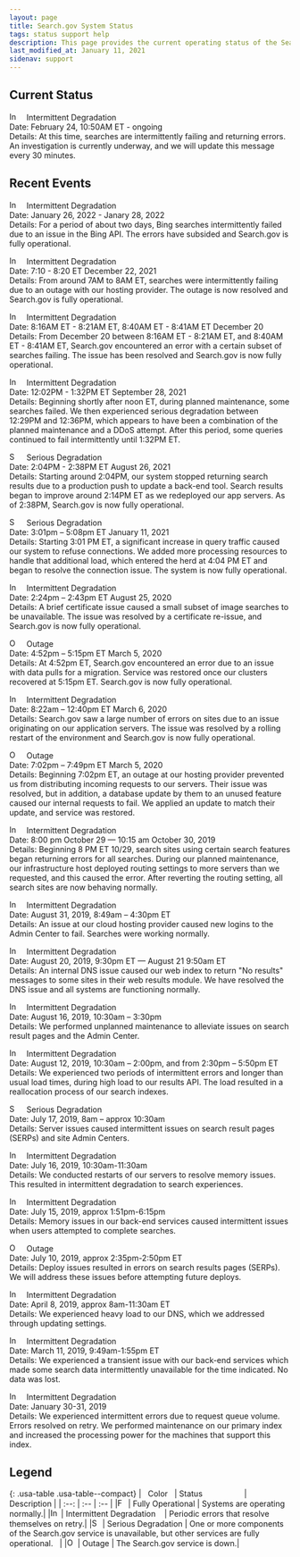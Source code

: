 ```yaml
---
layout: page
title: Search.gov System Status
tags: status support help
description: This page provides the current operating status of the Search.gov system.
last_modified_at: January 11, 2021
sidenav: support
---
```


## Current Status

<img src="https://search.gov/assets/img/site/yellow-status-intermittent-operations.png" width="15px" height="15px" alt="Intermittent Degradation" title="Intermittent Degradation">&nbsp;&nbsp;&nbsp; Intermittent Degradation <br />
Date: February 24, 10:50AM ET - ongoing <br />
Details: At this time, searches are intermittently failing and returning errors. An investigation is currently underway, and we will update this message every 30 minutes.

<!-- <img src="https://search.gov/assets/img/site/green-status-normal-operations.png" width="15px" height="15px" alt="Fully Operational" title="Fully Operational">&nbsp;&nbsp;&nbsp; Fully Operational -->

## Recent Events

<img src="https://search.gov/assets/img/site/yellow-status-intermittent-operations.png" width="15px" height="15px" alt="Intermittent Degradation" title="Intermittent Degradation">&nbsp;&nbsp;&nbsp; Intermittent Degradation <br />
Date: January 26, 2022 - Janary 28, 2022 <br />
Details: For a period of about two days, Bing searches intermittently failed due to an issue in the Bing API. The errors have subsided and Search.gov is fully operational.

<img src="https://search.gov/assets/img/site/yellow-status-intermittent-operations.png" width="15px" height="15px" alt="Intermittent Degradation" title="Intermittent Degradation">&nbsp;&nbsp;&nbsp; Intermittent Degradation <br />
Date: 7:10 - 8:20 ET December 22, 2021 <br />
Details: From around 7AM to 8AM ET, searches were intermittently failing due to an outage with our hosting provider. The outage is now resolved and Search.gov is fully operational.

<img src="https://search.gov/assets/img/site/yellow-status-intermittent-operations.png" width="15px" height="15px" alt="Intermittent Degradation" title="Intermittent Degradation">&nbsp;&nbsp;&nbsp; Intermittent Degradation <br />
Date: 8:16AM ET - 8:21AM ET, 8:40AM ET - 8:41AM ET December 20 <br />
Details: From December 20 between 8:16AM ET - 8:21AM ET, and 8:40AM ET - 8:41AM ET, Search.gov encountered an error with a certain subset of searches failing. The issue has been resolved and Search.gov is now fully operational.

<img src="https://search.gov/assets/img/site/yellow-status-intermittent-operations.png" width="15px" height="15px" alt="Intermittent Degradation" title="Intermittent Degradation">&nbsp;&nbsp;&nbsp; Intermittent Degradation <br />
Date: 12:02PM - 1:32PM ET September 28, 2021 <br />
Details: Beginning shortly after noon ET, during planned maintenance, some searches failed. We then experienced serious degradation between 12:29PM and 12:36PM, which appears to have been a combination of the planned maintenance and a DDoS attempt. After this period, some queries continued to fail intermittently until 1:32PM ET.

<img src="https://search.gov/assets/img/site/orange-status-serious-degradation.png" width="15px" height="15px" alt="Serious Degradation" title="Partial Degradation">&nbsp;&nbsp;&nbsp; Serious Degradation <br />
Date: 2:04PM - 2:38PM ET August 26, 2021 <br />
Details: Starting around 2:04PM, our system stopped returning search results due to a production push to update a back-end tool. Search results began to improve around 2:14PM ET as we redeployed our app servers. As of 2:38PM, Search.gov is now fully operational.

<img src="https://search.gov/assets/img/site/orange-status-serious-degradation.png" width="15px" height="15px" alt="Serious Degradation" title="Serious Degradation">&nbsp;&nbsp;&nbsp; Serious Degradation <br />
Date: 3:01pm &ndash; 5:08pm ET January 11, 2021 <br />
Details: Starting 3:01 PM ET, a significant increase in query traffic caused our system to refuse connections. We added more processing resources to handle that additional load, which entered the herd at 4:04 PM ET and began to resolve the connection issue. The system is now fully operational.

<img src="https://search.gov/assets/img/site/yellow-status-intermittent-operations.png" width="15px" height="15px" alt="Intermittent Degradation" title="Intermittent Degradation">&nbsp;&nbsp;&nbsp; Intermittent Degradation <br />
Date: 2:24pm &ndash; 2:43pm ET August 25, 2020<br />
Details: A brief certificate issue caused a small subset of image searches to be unavailable. The issue was resolved by a certificate re-issue, and Search.gov is now fully operational.

<img src="https://search.gov/assets/img/site/red-status-system-down.png" width="15px" height="15px" alt="Outage" title="Outage">&nbsp;&nbsp;&nbsp; Outage <br />
Date: 4:52pm &ndash; 5:15pm ET March 5, 2020<br />
Details: At 4:52pm ET, Search.gov encountered an error due to an issue with data pulls for a migration. Service was restored once our clusters recovered at 5:15pm ET. Search.gov is now fully operational.

<img src="https://search.gov/assets/img/site/yellow-status-intermittent-operations.png" width="15px" height="15px" alt="Intermittent Degradation" title="Intermittent Degradation">&nbsp;&nbsp;&nbsp; Intermittent Degradation <br />
Date: 8:22am &ndash; 12:40pm ET March 6, 2020<br />
Details: Search.gov saw a large number of errors on sites due to an issue originating on our application servers. The issue was resolved by a rolling restart of the environment and Search.gov is now fully operational.

<img src="https://search.gov/assets/img/site/red-status-system-down.png" width="15px" height="15px" alt="Outage" title="Outage">&nbsp;&nbsp;&nbsp; Outage <br />
Date: 7:02pm &ndash; 7:49pm ET March 5, 2020<br />
Details: Beginning 7:02pm ET, an outage at our hosting provider prevented us from distributing incoming requests to our servers. Their issue was resolved, but in addition, a database update by them to an unused feature caused our internal requests to fail. We applied an update to match their update, and service was restored.

<img src="https://search.gov/assets/img/site/yellow-status-intermittent-operations.png" width="15px" height="15px" alt="Intermittent Degradation" title="Intermittent Degradation">&nbsp;&nbsp;&nbsp; Intermittent Degradation <br />
Date: 8:00 pm October 29 &mdash; 10:15 am October 30, 2019<br />
Details: Beginning 8 PM ET 10/29, search sites using certain search features began returning errors for all searches. During our planned maintenance, our infrastructure host deployed routing settings to more servers than we requested, and this caused the error. After reverting the routing setting, all search sites are now behaving normally.

<img src="https://search.gov/assets/img/site/yellow-status-intermittent-operations.png" width="15px" height="15px" alt="Intermittent Degradation" title="Intermittent Degradation">&nbsp;&nbsp;&nbsp; Intermittent Degradation <br />
Date: August 31, 2019, 8:49am &ndash; 4:30pm ET <br />
Details: An issue at our cloud hosting provider caused new logins to the Admin Center to fail. Searches were working normally.

<img src="https://search.gov/assets/img/site/yellow-status-intermittent-operations.png" width="15px" height="15px" alt="Intermittent Degradation" title="Intermittent Degradation">&nbsp;&nbsp;&nbsp; Intermittent Degradation <br />
Date: August 20, 2019, 9:30pm ET &mdash; August 21 9:50am ET <br />
Details: An internal DNS issue caused our web index to return "No results" messages to some sites in their web results module. We have resolved the DNS issue and all systems are functioning normally.

<img src="https://search.gov/assets/img/site/yellow-status-intermittent-operations.png" width="15px" height="15px" alt="Intermittent Degradation" title="Intermittent Degradation">&nbsp;&nbsp;&nbsp; Intermittent Degradation <br />
Date: August 16, 2019, 10:30am &ndash; 3:30pm<br />
Details: We performed unplanned maintenance to alleviate issues on search result pages and the Admin Center.


<img src="https://search.gov/assets/img/site/yellow-status-intermittent-operations.png" width="15px" height="15px" alt="Intermittent Degradation" title="Intermittent Degradation">&nbsp;&nbsp;&nbsp; Intermittent Degradation <br />
Date: August 12, 2019, 10:30am &ndash; 2:00pm, and from 2:30pm &ndash; 5:50pm ET<br />
Details: We experienced two periods of intermittent errors and longer than usual load times, during high load to our results API. The load resulted in a reallocation process of our search indexes.

<img src="https://search.gov/assets/img/site/orange-status-serious-degradation.png" width="15px" height="15px" alt="Serious Degradation" title="Serious Degradation">&nbsp;&nbsp;&nbsp; Serious Degradation<br/>
Date: July 17, 2019, 8am &ndash; approx 10:30am <br/>
Details: Server issues caused intermittent issues on search result pages (SERPs) and site Admin Centers.  

<img src="https://search.gov/assets/img/site/yellow-status-intermittent-operations.png" width="15px" height="15px" alt="Intermittent Degradation" title="Intermittent Degradation">&nbsp;&nbsp;&nbsp; Intermittent Degradation<br/>
Date: July 16, 2019, 10:30am-11:30am <br/>
Details: We conducted restarts of our servers to resolve memory issues. This resulted in intermittent degradation to search experiences.

<img src="https://search.gov/assets/img/site/yellow-status-intermittent-operations.png" width="15px" height="15px" alt="Intermittent Degradation" title="Intermittent Degradation">&nbsp;&nbsp;&nbsp; Intermittent Degradation<br/>
Date: July 15, 2019, approx 1:51pm-6:15pm <br/>
Details: Memory issues in our back-end services caused intermittent issues when users attempted to complete searches.

<img src="https://search.gov/assets/img/site/red-status-system-down.png" width="15px" height="15px" alt="Outage" title="Outage">&nbsp;&nbsp;&nbsp; Outage <br />
Date: July 10, 2019, approx 2:35pm-2:50pm ET<br />
Details: Deploy issues resulted in errors on search results pages (SERPs). We will address these issues before attempting future deploys.

<img src="https://search.gov/assets/img/site/yellow-status-intermittent-operations.png" width="15px" height="15px" alt="Intermittent Degradation" title="Intermittent Degradation">&nbsp;&nbsp;&nbsp; Intermittent Degradation <br />
Date: April 8, 2019, approx 8am-11:30am ET<br />
Details: We experienced heavy load to our DNS, which we addressed through updating settings.

<img src="https://search.gov/assets/img/site/yellow-status-intermittent-operations.png" width="15px" height="15px" alt="Intermittent Degradation" title="Intermittent Degradation">&nbsp;&nbsp;&nbsp; Intermittent Degradation <br />
Date: March 11, 2019, 9:49am-1:55pm ET <br />
Details: We experienced a transient issue with our back-end services which made some search data intermittently unavailable for the time indicated. No data was lost.

<img src="https://search.gov/assets/img/site/yellow-status-intermittent-operations.png" width="15px" height="15px" alt="Intermittent Degradation" title="Intermittent Degradation">&nbsp;&nbsp;&nbsp; Intermittent Degradation <br />
Date: January 30-31, 2019 <br />
Details: We experienced intermittent errors due to request queue volume. Errors resolved on retry. We performed maintenance on our primary index and increased the processing power for the machines that support this index.

## Legend

{: .usa-table .usa-table--compact}
| &nbsp;&nbsp;Color&nbsp;&nbsp;	| Status&nbsp;&nbsp;&nbsp;&nbsp;&nbsp;&nbsp;&nbsp;&nbsp;&nbsp;&nbsp;&nbsp;&nbsp;&nbsp;&nbsp;&nbsp;&nbsp;&nbsp;&nbsp;	| Description |
| :--:	| :--	| :-- |
|<img src="https://search.gov/assets/img/site/green-status-normal-operations.png" width="15px" height="15px" alt="Fully Operational" title="Fully Operational">	| Fully Operational	| Systems are operating normally.|
|<img src="https://search.gov/assets/img/site/yellow-status-intermittent-operations.png" width="15px" height="15px" alt="Intermittent Degradation" title="Intermittent Degradation">	| Intermittent Degradation&nbsp;&nbsp;&nbsp;	| Periodic errors that resolve themselves on retry.|
|<img src="https://search.gov/assets/img/site/orange-status-serious-degradation.png" width="15px" height="15px" alt="Serious Degradation" title="Serious Degradation">	| Serious Degradation	| One or more components of the Search.gov service is unavailable, but other services are fully operational.&nbsp;&nbsp;&nbsp;|
|<img src="https://search.gov/assets/img/site/red-status-system-down.png" width="15px" height="15px" alt="Outage" title="Outage">	| Outage	| The Search.gov service is down.|